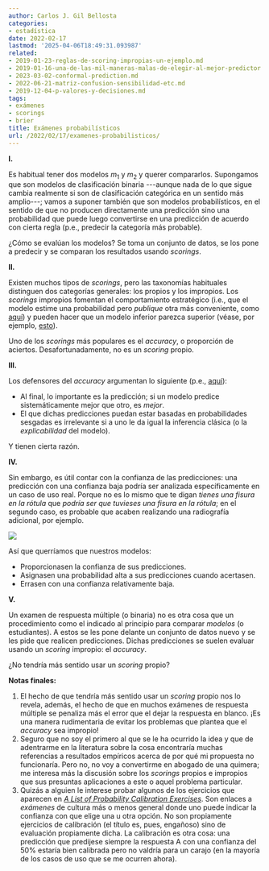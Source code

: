 ```yaml
---
author: Carlos J. Gil Bellosta
categories:
- estadística
date: 2022-02-17
lastmod: '2025-04-06T18:49:31.093987'
related:
- 2019-01-23-reglas-de-scoring-impropias-un-ejemplo.md
- 2019-01-16-una-de-las-mil-maneras-malas-de-elegir-al-mejor-predictor.md
- 2023-03-02-conformal-prediction.md
- 2022-06-21-matriz-confusion-sensibilidad-etc.md
- 2019-12-04-p-valores-y-decisiones.md
tags:
- exámenes
- scorings
- brier
title: Exámenes probabilísticos
url: /2022/02/17/examenes-probabilisticos/
---
```


**I.**

Es habitual tener dos modelos $m_1$ y $m_2$ y querer compararlos. Supongamos que son modelos de clasificación binaria ---aunque nada de lo que sigue cambia realmente si son de clasificación categórica en un sentido más amplio---; vamos a suponer también que son modelos probabilísticos, en el sentido de que no producen directamente una predicción sino una probabilidad que puede luego convertirse en una predicción de acuerdo con cierta regla (p.e., predecir la categoría más probable).

¿Cómo se evalúan los modelos? Se toma un conjunto de datos, se los pone a predecir y se comparan los resultados usando _scorings_.

**II.**

Existen muchos tipos de _scorings_, pero las taxonomías habituales distinguen dos categorías generales: los propios y los impropios. Los _scorings_ impropios fomentan el comportamiento estratégico (i.e., que el modelo estime una probabilidad pero _publique_ otra más conveniente, como [aquí](/2019/01/21/scorings-interpolando-y-extrapolando-entre-el-de-brier-y-el-lineal/)) y pueden hacer que un modelo inferior parezca superior (véase, por ejemplo, [esto](/2019/01/23/reglas-de-scoring-impropias-un-ejemplo/)).

Uno de los _scorings_ más populares es el _accuracy_, o proporción de aciertos. Desafortunadamente, no es un _scoring_ propio.

**III.**

Los defensores del _accuracy_ argumentan lo siguiente (p.e., [aquí](https://stats.stackexchange.com/questions/208529/when-is-it-appropriate-to-use-an-improper-scoring-rule)):

* Al final, lo importante es la predicción; si un modelo predice sistemáticamente mejor que otro, es _mejor_.
* El que dichas predicciones puedan estar basadas en probabilidades sesgadas es irrelevante si a uno le da igual la inferencia clásica (o la _explicabilidad_ del modelo).

Y tienen cierta razón.

**IV.**

Sin embargo, es útil contar con la confianza de las predicciones: una predicción con una confianza baja podría ser analizada específicamente en un caso de uso real. Porque no es lo mismo que te digan _tienes una fisura en la rótula_ que _podría ser que tuvieses una fisura en la rótula_; en el segundo caso, es probable que acaben realizando una radiografía adicional, por ejemplo.

![](/wp-uploads/2022/02/image_prediction_confidence.png#center)

Así que querríamos que nuestros modelos:

* Proporcionasen la confianza de sus predicciones.
* Asignasen una probabilidad alta a sus predicciones cuando acertasen.
* Errasen con una confianza relativamente baja.


**V.**

Un examen de respuesta múltiple (o binaria) no es otra cosa que un procedimiento como el indicado al principio para comparar _modelos_ (o estudiantes). A estos se les pone delante un conjunto de datos nuevo y se les pide que realicen predicciones. Dichas predicciones se suelen evaluar usando un _scoring_ impropio: el _accuracy_.

¿No tendría más sentido usar un _scoring_ propio?


**Notas finales:**

1. El hecho de que tendría más sentido usar un _scoring_ propio nos lo revela, además, el hecho de que en muchos exámenes de respuesta múltiple se penaliza más el error que el dejar la respuesta en blanco. ¡Es una manera rudimentaria de evitar los problemas que plantea que el _accuracy_ sea impropio!
2. Seguro que no soy el primero al que se le ha ocurrido la idea y que de adentrarme en la literatura sobre la cosa encontraría muchas referencias a resultados empíricos acerca de por qué mi propuesta no funcionaría. Pero no, no voy a convertirme en abogado de una quimera; me interesa más la discusión sobre los _scorings_ propios e impropios que sus presuntas aplicaciones a este o aquel problema particular.
3. Quizás a alguien le interese probar algunos de los ejercicios que aparecen en [_A List of Probability Calibration Exercises_](https://www.lesswrong.com/posts/LdFbx9oqtKAAwtKF3/list-of-probability-calibration-exercises). Son enlaces a _exámenes_ de cultura más o menos general donde uno puede indicar la confianza con que elige una u otra opción. No son propiamente ejercicios de calibración (el título es, pues, engañoso) sino de evaluación propiamente dicha. La calibración es otra cosa: una predicción que predijese siempre la respuesta A con una confianza del 50% estaría bien calibrada pero no valdría para un carajo (en la mayoría de los casos de uso que se me ocurren ahora).